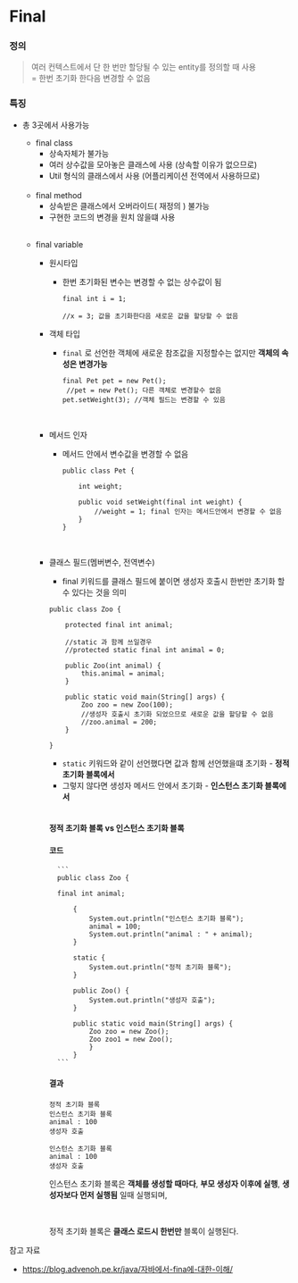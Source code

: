 # Final

### 정의

> 여러 컨텍스트에서 단 한 번만 할당될 수 있는 entity를 정의할 때 사용  
> = 한번 초기화 한다음 변경할 수 없음

### 특징

- 총 3곳에서 사용가능
    - final class
        - 상속자체가 불가능
        - 여러 상수값을 모아놓은 클래스에 사용 (상속할 이유가 없으므로)   
        - Util 형식의 클래스에서 사용 (어플리케이션 전역에서 사용하므로)
        
    <br>
  
    - final method
        - 상속받은 클래스에서 오버라이드( 재정의 ) 불가능 
        - 구현한 코드의 변경을 원치 않을떄 사용
      
    <br>

    - final variable
        - 원시타입
            - 한번 초기화된 변수는 변경할 수 없는 상수값이 됨
                ```
                final int i = 1;
                
                //x = 3; 값을 초기화한다음 새로운 값을 할당할 수 없음
                ```

        - 객체 타입
            - `final` 로 선언한 객체에 새로운 참조값을 지정할수는 없지만 **객체의 속성은 변경가능**
                ```
                final Pet pet = new Pet();
                 //pet = new Pet(); 다른 객체로 변경할수 없음
                pet.setWeight(3); //객체 필드는 변경할 수 있음
                ```

            <br>

        - 메서드 인자
            - 메서드 안에서 변수값을 변경할 수 없음
                ```
                public class Pet {
              
                    int weight;
              
                    public void setWeight(final int weight) {
                        //weight = 1; final 인자는 메서드안에서 변경할 수 없음
                    }
                }
                ```

        <br>

        - 클래스 필드(멤버변수, 전역변수)
            - final 키워드를 클래스 필드에 붙이면 생성자 호출시 한번만 초기화 할수 있다는 것을 의미
            ```
            public class Zoo {

                protected final int animal;
          
                //static 과 함께 쓰일경우
                //protected static final int animal = 0;
            
                public Zoo(int animal) {
                    this.animal = animal;
                }
            
                public static void main(String[] args) {
                    Zoo zoo = new Zoo(100);
                    //생성자 호출시 초기화 되었으므로 새로운 값을 할당할 수 없음
                    //zoo.animal = 200; 
                }
            
            }
            ```
            - `static` 키워드와 같이 선언했다면 값과 함께 선언했을떄 초기화 - **정적 초기화 블록에서**
            - 그렇지 않다면 생성자 메서드 안에서 초기화 - **인스턴스 초기화 블록에서**

            <br>

            #### 정적 초기화 블록 vs 인스턴스 초기화 블록

            #### 코드
                ```
                public class Zoo {

                final int animal;
                
                    {
                        System.out.println("인스턴스 초기화 블록");
                        animal = 100;
                        System.out.println("animal : " + animal);
                    }
                
                    static {
                        System.out.println("정적 초기화 블록");
                    }
                
                    public Zoo() {
                        System.out.println("생성자 호출");
                    }
                
                    public static void main(String[] args) {
                        Zoo zoo = new Zoo();
                        Zoo zoo1 = new Zoo();
                        }   
                    }
                ```

            #### 결과
            
            ```
            정적 초기화 블록
            인스턴스 초기화 블록
            animal : 100
            생성자 호출
                    
            인스턴스 초기화 블록
            animal : 100
            생성자 호출
          
            ```

            인스턴스 초기화 블록은 **객체를 생성할 때마다**, **부모 생성자 이후에 실행**, **생성자보다 먼저 실행됨** 일때 실행되며,
          
            <br>

            정적 초기화 블록은 **클래스 로드시 한번만** 블록이 실행된다.



참고 자료
- https://blog.advenoh.pe.kr/java/자바에서-fina에-대한-이해/


<br><br>
